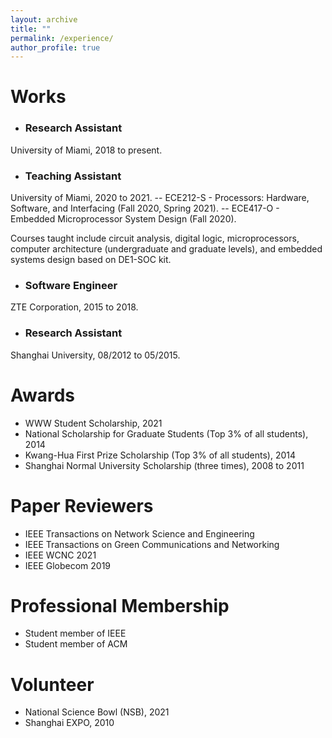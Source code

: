 ```yaml
---
layout: archive
title: ""
permalink: /experience/
author_profile: true
---
```


# Works
- ### **Research Assistant**
University of Miami, 2018 to present.
- ### **Teaching Assistant**
University of Miami, 2020 to 2021.
-- ECE212-S - Processors: Hardware, Software, and Interfacing (Fall 2020, Spring 2021).
-- ECE417-O - Embedded Microprocessor System Design (Fall 2020).

Courses taught include circuit analysis, digital logic, microprocessors, computer architecture (undergraduate and graduate levels), and embedded systems design based on DE1-SOC kit.

- ### **Software Engineer**
ZTE Corporation,  2015 to 2018.
- ### Research Assistant
Shanghai University, 08/2012 to 05/2015.

# Awards
- WWW Student Scholarship, 2021
- National Scholarship for Graduate Students (Top 3% of all students), 2014
- Kwang-Hua First Prize Scholarship (Top 3% of all students), 2014
- Shanghai Normal University Scholarship (three times), 2008 to 2011

# Paper Reviewers
- IEEE Transactions on Network Science and Engineering
- IEEE Transactions on Green Communications and Networking
- IEEE WCNC 2021
- IEEE Globecom 2019

# Professional Membership
- Student member of IEEE
- Student member of ACM

# Volunteer
- National Science Bowl (NSB), 2021
- Shanghai EXPO, 2010
